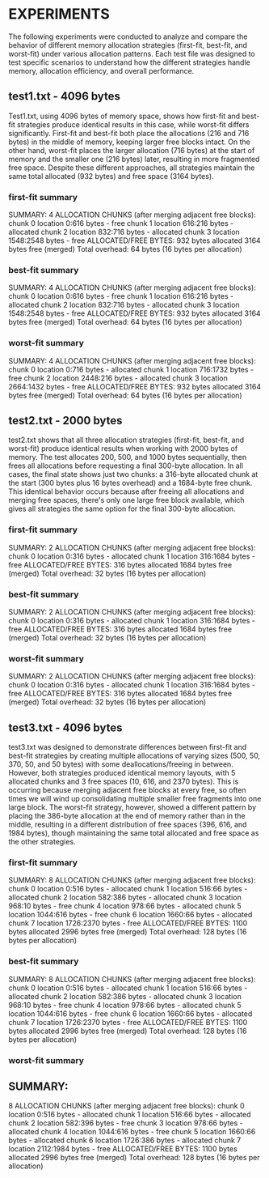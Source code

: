 # EXPERIMENTS

The following experiments were conducted to analyze and compare the behavior of different memory allocation strategies (first-fit, best-fit, and worst-fit) under various allocation patterns. Each test file was designed to test specific scenarios to understand how the different strategies handle memory, allocation efficiency, and overall performance.

## test1.txt - 4096 bytes

Test1.txt, using 4096 bytes of memory space, shows how first-fit and best-fit strategies produce identical results in this case, while worst-fit differs significantly. First-fit and best-fit both place the allocations (216 and 716 bytes) in the middle of memory, keeping larger free blocks intact. On the other hand, worst-fit places the larger allocation (716 bytes) at the start of memory and the smaller one (216 bytes) later, resulting in more fragmented free space. Despite these different approaches, all strategies maintain the same total allocated (932 bytes) and free space (3164 bytes).

### first-fit summary
SUMMARY:
4 ALLOCATION CHUNKS (after merging adjacent free blocks):
chunk 0 location 0:616 bytes - free
chunk 1 location 616:216 bytes - allocated
chunk 2 location 832:716 bytes - allocated
chunk 3 location 1548:2548 bytes - free
ALLOCATED/FREE BYTES:
932 bytes allocated
3164 bytes free (merged)
Total overhead: 64 bytes (16 bytes per allocation)

### best-fit summary
SUMMARY:
4 ALLOCATION CHUNKS (after merging adjacent free blocks):
chunk 0 location 0:616 bytes - free
chunk 1 location 616:216 bytes - allocated
chunk 2 location 832:716 bytes - allocated
chunk 3 location 1548:2548 bytes - free
ALLOCATED/FREE BYTES:
932 bytes allocated
3164 bytes free (merged)
Total overhead: 64 bytes (16 bytes per allocation)

### worst-fit summary
SUMMARY:
4 ALLOCATION CHUNKS (after merging adjacent free blocks):
chunk 0 location 0:716 bytes - allocated
chunk 1 location 716:1732 bytes - free
chunk 2 location 2448:216 bytes - allocated
chunk 3 location 2664:1432 bytes - free
ALLOCATED/FREE BYTES:
932 bytes allocated
3164 bytes free (merged)
Total overhead: 64 bytes (16 bytes per allocation)


## test2.txt - 2000 bytes

test2.txt shows that all three allocation strategies (first-fit, best-fit, and worst-fit) produce identical results when working with 2000 bytes of memory. The test allocates 200, 500, and 1000 bytes sequentially, then frees all allocations before requesting a final 300-byte allocation. In all cases, the final state shows just two chunks: a 316-byte allocated chunk at the start (300 bytes plus 16 bytes overhead) and a 1684-byte free chunk. This identical behavior occurs because after freeing all allocations and merging free spaces, there's only one large free block available, which gives all strategies the same option for the final 300-byte allocation.

### first-fit summary
SUMMARY:
2 ALLOCATION CHUNKS (after merging adjacent free blocks):
chunk 0 location 0:316 bytes - allocated
chunk 1 location 316:1684 bytes - free
ALLOCATED/FREE BYTES:
316 bytes allocated
1684 bytes free (merged)
Total overhead: 32 bytes (16 bytes per allocation)

### best-fit summary
SUMMARY:
2 ALLOCATION CHUNKS (after merging adjacent free blocks):
chunk 0 location 0:316 bytes - allocated
chunk 1 location 316:1684 bytes - free
ALLOCATED/FREE BYTES:
316 bytes allocated
1684 bytes free (merged)
Total overhead: 32 bytes (16 bytes per allocation)

### worst-fit summary
SUMMARY:
2 ALLOCATION CHUNKS (after merging adjacent free blocks):
chunk 0 location 0:316 bytes - allocated
chunk 1 location 316:1684 bytes - free
ALLOCATED/FREE BYTES:
316 bytes allocated
1684 bytes free (merged)
Total overhead: 32 bytes (16 bytes per allocation)


## test3.txt - 4096 bytes

test3.txt was designed to demonstrate differences between first-fit and best-fit strategies by creating multiple allocations of varying sizes (500, 50, 370, 50, and 50 bytes) with some deallocations/freeing in between. However, both strategies produced identical memory layouts, with 5 allocated chunks and 3 free spaces (10, 616, and 2370 bytes). This is occurring because merging adjacent free blocks at every free, so often times we will wind up consolidating multiple smaller free fragments into one large block. The worst-fit strategy, however, showed a different pattern by placing the 386-byte allocation at the end of memory rather than in the middle, resulting in a different distribution of free spaces (396, 616, and 1984 bytes), though maintaining the same total allocated and free space as the other strategies.

### first-fit summary
SUMMARY:
8 ALLOCATION CHUNKS (after merging adjacent free blocks):
chunk 0 location 0:516 bytes - allocated
chunk 1 location 516:66 bytes - allocated
chunk 2 location 582:386 bytes - allocated
chunk 3 location 968:10 bytes - free
chunk 4 location 978:66 bytes - allocated
chunk 5 location 1044:616 bytes - free
chunk 6 location 1660:66 bytes - allocated
chunk 7 location 1726:2370 bytes - free
ALLOCATED/FREE BYTES:
1100 bytes allocated
2996 bytes free (merged)
Total overhead: 128 bytes (16 bytes per allocation)

### best-fit summary
SUMMARY:
8 ALLOCATION CHUNKS (after merging adjacent free blocks):
chunk 0 location 0:516 bytes - allocated
chunk 1 location 516:66 bytes - allocated
chunk 2 location 582:386 bytes - allocated
chunk 3 location 968:10 bytes - free
chunk 4 location 978:66 bytes - allocated
chunk 5 location 1044:616 bytes - free
chunk 6 location 1660:66 bytes - allocated
chunk 7 location 1726:2370 bytes - free
ALLOCATED/FREE BYTES:
1100 bytes allocated
2996 bytes free (merged)
Total overhead: 128 bytes (16 bytes per allocation)

### worst-fit summary
SUMMARY:
-------------------------------------------------
8 ALLOCATION CHUNKS (after merging adjacent free blocks):
chunk 0 location 0:516 bytes - allocated
chunk 1 location 516:66 bytes - allocated
chunk 2 location 582:396 bytes - free
chunk 3 location 978:66 bytes - allocated
chunk 4 location 1044:616 bytes - free
chunk 5 location 1660:66 bytes - allocated
chunk 6 location 1726:386 bytes - allocated
chunk 7 location 2112:1984 bytes - free
ALLOCATED/FREE BYTES:
1100 bytes allocated
2996 bytes free (merged)
Total overhead: 128 bytes (16 bytes per allocation)

